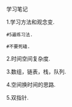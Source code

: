 学习笔记

1.学习方法和观念变. 

    #5遍练习法. 
    
    #不要死磕. 
    
2.时间空间复杂度. 

3.数组，链表，栈，队列. 

4.空间换时间的思路. 

5.双指针. 
